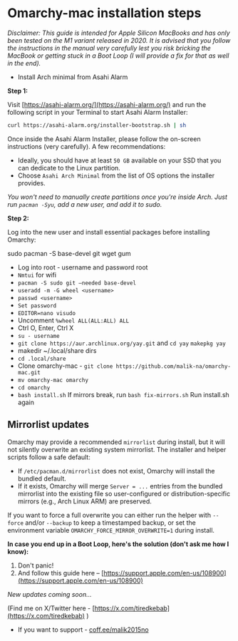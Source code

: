 # Omarchy-mac installation steps

_Disclaimer: This guide is intended for Apple Silicon MacBooks and has only been tested on the M1 variant released in 2020. It is advised that you follow the instructions in the manual very carefully lest you risk bricking the MacBook or getting stuck in a Boot Loop (I will provide a fix for that as well in the end)._

- Install Arch minimal from Asahi Alarm

**Step 1:**

Visit [https://asahi-alarm.org/](https://asahi-alarm.org/) and run the following script in your Terminal to start Asahi Alarm Installer:

```bash
curl https://asahi-alarm.org/installer-bootstrap.sh | sh
```

Once inside the Asahi Alarm Installer, please follow the on-screen instructions (very carefully). A few recommendations:

- Ideally, you should have at least `50 GB` available on your SSD that you can dedicate to the Linux partition.
- Choose `Asahi Arch Minimal` from the list of OS options the installer provides.

_You won't need to manually create partitions once you're inside Arch. Just run `pacman -Syu`, add a new user, and add it to sudo._

**Step 2:**

Log into the new user and install essential packages before installing Omarchy:

sudo pacman -S base-devel git wget gum
- Log into root - username and password root
- `Nmtui` for wifi
- `pacman -S sudo git —needed base-devel`
- `useradd -m -G wheel <username>`
- `passwd <username>`
- `Set password`
- `EDITOR=nano visudo`
- Uncomment `%wheel ALL(ALL:ALL) ALL`
- Ctrl O, Enter, Ctrl X
- `su - username`
- `git clone https://aur.archlinux.org/yay.git` and `cd yay` `makepkg yay`
- makedir ~/.local/share dirs
- `cd .local/share`
- Clone omarchy-mac - `git clone https://github.com/malik-na/omarchy-mac.git`
- `mv omarchy-mac omarchy`
- `cd omarchy`
- `bash install.sh`
If mirrors break, run `bash fix-mirrors.sh`
Run install.sh again

## Mirrorlist updates

Omarchy may provide a recommended `mirrorlist` during install, but it will not
silently overwrite an existing system mirrorlist. The installer and helper
scripts follow a safe default:

- If `/etc/pacman.d/mirrorlist` does not exist, Omarchy will install the
	bundled default.
- If it exists, Omarchy will merge `Server = ...` entries from the bundled
	mirrorlist into the existing file so user-configured or distribution-specific
	mirrors (e.g., Arch Linux ARM) are preserved.

If you want to force a full overwrite you can either run the helper with
`--force` and/or `--backup` to keep a timestamped backup, or set the
environment variable `OMARCHY_FORCE_MIRROR_OVERWRITE=1` during install.



**In case you end up in a Boot Loop, here's the solution (don't ask me how I know):**

1. Don't panic!  
2. And follow this guide here – [https://support.apple.com/en-us/108900](https://support.apple.com/en-us/108900)

_New updates coming soon..._

(Find me on X/Twitter here - [https://x.com/tiredkebab](https://x.com/tiredkebab) )

- If you want to support - [coff.ee/malik2015no](coff.ee/malik2015no) 
